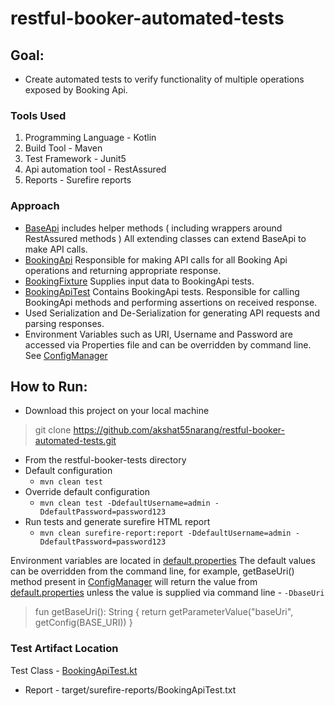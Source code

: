 # restful-booker-automated-tests

## Goal:
- Create automated tests to verify functionality of multiple operations exposed by Booking Api.

### Tools Used
1. Programming Language - Kotlin
2. Build Tool - Maven
3. Test Framework - Junit5
4. Api automation tool - RestAssured
5. Reports - Surefire reports

### Approach

- [BaseApi](src/main/kotlin/api/BaseApi.kt) includes helper methods ( including wrappers around RestAssured methods )
  All extending classes can extend BaseApi to make API calls.
- [BookingApi](src/main/kotlin/api/BookingApi.kt) Responsible for making API calls for all Booking Api operations
  and returning appropriate response.
- [BookingFixture](src/main/kotlin/fixtures/BookingFixture.kt) Supplies input data to BookingApi tests.
- [BookingApiTest](src/test/kotlin/BookingApiTest.kt) Contains BookingApi tests. Responsible for calling BookingApi 
  methods and performing assertions on received response.
- Used Serialization and De-Serialization for generating API requests and parsing responses.
- Environment Variables such as URI, Username and Password are accessed via Properties file 
  and can be overridden by command line. See [ConfigManager](src/main/kotlin/utils/ConfigManager.kt)

## How to Run:
-  Download this project on your local machine
> git clone https://github.com/akshat55narang/restful-booker-automated-tests.git

- From the restful-booker-tests directory
- Default configuration 
  - `mvn clean test`
- Override default configuration 
  - `mvn clean test -DdefaultUsername=admin -DdefaultPassword=password123`
- Run tests and generate surefire HTML report
  - `mvn clean surefire-report:report -DdefaultUsername=admin -DdefaultPassword=password123`

Environment variables are located in [default.properties](src/main/resources/default.properties)
The default values can be overridden from the command line, for example,
getBaseUri() method present in [ConfigManager](src/main/kotlin/utils/ConfigManager.kt)
will return the value from [default.properties](src/main/resources/default.properties) unless the value is supplied
via command line - `-DbaseUri`

> fun getBaseUri(): String {
return getParameterValue("baseUri", getConfig(BASE_URI))
}

### Test Artifact Location
Test Class - [BookingApiTest.kt](src/test/kotlin/BookingApiTest.kt)
- Report - target/surefire-reports/BookingApiTest.txt

